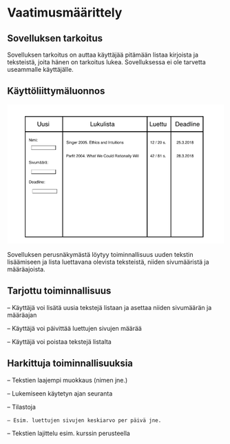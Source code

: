 # Vaatimusmäärittely

## Sovelluksen tarkoitus

Sovelluksen tarkoitus on auttaa käyttäjää pitämään listaa kirjoista ja teksteistä, joita hänen on tarkoitus lukea.
Sovelluksessa ei ole tarvetta useammalle käyttäjälle. 

## Käyttöliittymäluonnos

<img src="https://github.com/sivosam/otm-harjoitustyo/blob/master/Lukulista/dokumentaatio/kuvat/v1.png" width="750">

Sovelluksen perusnäkymästä löytyy toiminnallisuus uuden tekstin lisäämiseen ja lista luettavana olevista teksteistä, niiden sivumääristä ja määräajoista. 

## Tarjottu toiminnallisuus

 – Käyttäjä voi lisätä uusia tekstejä listaan ja asettaa niiden sivumäärän ja määräajan 
 
 – Käyttäjä voi päivittää luettujen sivujen määrää

 – Käyttäjä voi poistaa tekstejä listalta

## Harkittuja toiminnallisuuksia

 – Tekstien laajempi muokkaus (nimen jne.)

 – Lukemiseen käytetyn ajan seuranta

 – Tilastoja 
    
    – Esim. luettujen sivujen keskiarvo per päivä jne.

 – Tekstien lajittelu esim. kurssin perusteella
